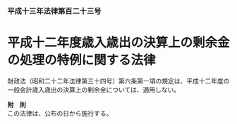 ### 平成十三年法律第百二十三号  
# 平成十二年度歳入歳出の決算上の剰余金の処理の特例に関する法律  
  
財政法（昭和二十二年法律第三十四号）第六条第一項の規定は、平成十二年度の一般会計歳入歳出の決算上の剰余金については、適用しない。  
  
**附　則**  
この法律は、公布の日から施行する。  
  
